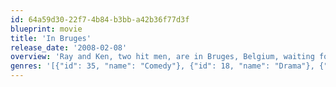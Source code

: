 ```yaml
---
id: 64a59d30-22f7-4b84-b3bb-a42b36f77d3f
blueprint: movie
title: 'In Bruges'
release_date: '2008-02-08'
overview: 'Ray and Ken, two hit men, are in Bruges, Belgium, waiting for their next mission. While they are there they have time to think and discuss their previous assignment. When the mission is revealed to Ken, it is not what he expected.'
genres: '[{"id": 35, "name": "Comedy"}, {"id": 18, "name": "Drama"}, {"id": 80, "name": "Crime"}]'
---
```

